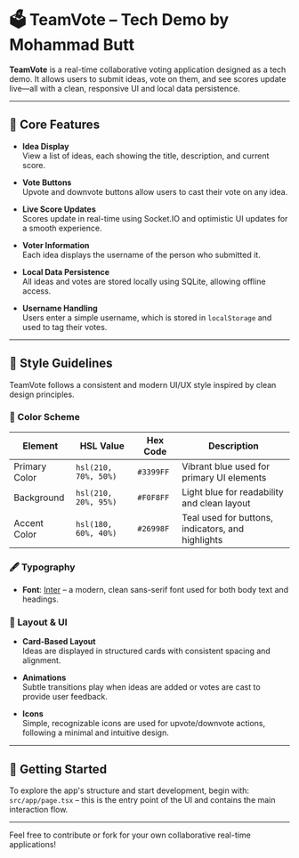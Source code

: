 # 🗳️ TeamVote – Tech Demo by Mohammad Butt

**TeamVote** is a real-time collaborative voting application designed as a tech demo. It allows users to submit ideas, vote on them, and see scores update live—all with a clean, responsive UI and local data persistence.

---

## 🚀 Core Features

- **Idea Display**  
  View a list of ideas, each showing the title, description, and current score.

- **Vote Buttons**  
  Upvote and downvote buttons allow users to cast their vote on any idea.

- **Live Score Updates**  
  Scores update in real-time using Socket.IO and optimistic UI updates for a smooth experience.

- **Voter Information**  
  Each idea displays the username of the person who submitted it.

- **Local Data Persistence**  
  All ideas and votes are stored locally using SQLite, allowing offline access.

- **Username Handling**  
  Users enter a simple username, which is stored in `localStorage` and used to tag their votes.

---

## 🎨 Style Guidelines

TeamVote follows a consistent and modern UI/UX style inspired by clean design principles.

### 🎨 Color Scheme

| Element         | HSL Value               | Hex Code   | Description                                   |
|----------------|--------------------------|------------|-----------------------------------------------|
| Primary Color   | `hsl(210, 70%, 50%)`     | `#3399FF`  | Vibrant blue used for primary UI elements     |
| Background      | `hsl(210, 20%, 95%)`     | `#F0F8FF`  | Light blue for readability and clean layout   |
| Accent Color    | `hsl(180, 60%, 40%)`     | `#26998F`  | Teal used for buttons, indicators, and highlights |

### 🖋 Typography

- **Font**: [Inter](https://rsms.me/inter/) – a modern, clean sans-serif font used for both body text and headings.

### 🧱 Layout & UI

- **Card-Based Layout**  
  Ideas are displayed in structured cards with consistent spacing and alignment.

- **Animations**  
  Subtle transitions play when ideas are added or votes are cast to provide user feedback.

- **Icons**  
  Simple, recognizable icons are used for upvote/downvote actions, following a minimal and intuitive design.

---

## 📂 Getting Started

To explore the app's structure and start development, begin with:  
`src/app/page.tsx` – this is the entry point of the UI and contains the main interaction flow.

---

Feel free to contribute or fork for your own collaborative real-time applications!

